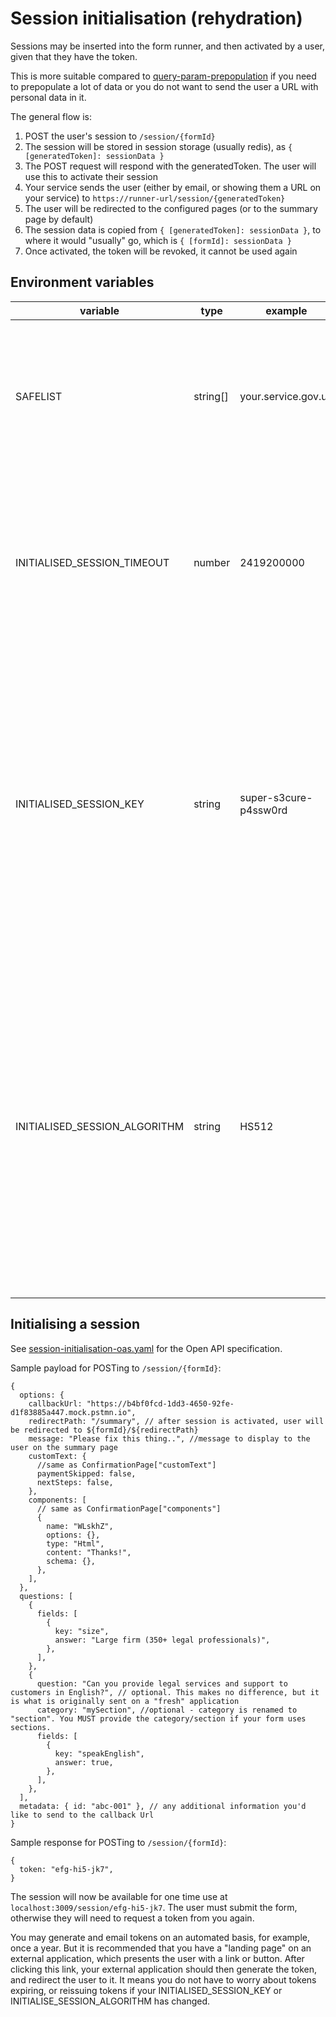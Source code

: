 # Session initialisation (rehydration)

Sessions may be inserted into the form runner, and then activated by a user, given that they have the token.

This is more suitable compared to [query-param-prepopulation](./designer/query-param-prepopulation.md) if you need to
prepopulate a lot of data or you do not want to send the user a URL with personal data in it.

The general flow is:

1. POST the user's session to `/session/{formId}`
1. The session will be stored in session storage (usually redis), as `{ [generatedToken]: sessionData }`
1. The POST request will respond with the generatedToken. The user will use this to activate their session
1. Your service sends the user (either by email, or showing them a URL on your service)
   to `https://runner-url/session/{generatedToken}`
1. The user will be redirected to the configured pages (or to the summary page by default)
1. The session data is copied from `{ [generatedToken]: sessionData }`, to where it would "usually" go, which
   is `{ [formId]: sessionData }`
1. Once activated, the token will be revoked, it cannot be used again

## Environment variables

| variable                      | type     | example               | description                                                                                                                                                                                                                                                                |
| ----------------------------- | -------- | --------------------- | -------------------------------------------------------------------------------------------------------------------------------------------------------------------------------------------------------------------------------------------------------------------------- |
| SAFELIST                      | string[] | your.service.gov.uk   | These are the allowed hostnames you wish to PUT data to, after the user has completed the form from a rehydrated session                                                                                                                                                   |
| INITIALISED_SESSION_TIMEOUT   | number   | 2419200000            | Time, in ms, you wish to keep a rehydrated session in the redis instance for. It will delete after this time if a user does not activate it                                                                                                                                |
| INITIALISED_SESSION_KEY       | string   | super-s3cure-p4ssw0rd | The user's token is generated with this key, similarly, the user's session is decrypted with this key. ⚠️ You must ensure this is set if you are deploying replicas. You must also ensure you re-issue tokens if you change this key.                                      |
| INITIALISED_SESSION_ALGORITHM | string   | HS512                 | HS512 is the default. You may use: `RS256`, `RS384`, `RS512`,`PS256`, `PS384`, `PS512`, `ES256`, `ES384`, `ES512`, `EdDSA`, `RS256`, `RS384`, `RS512`, `PS256`, `PS384`, `PS512`, `HS256`, `HS384`, `HS512`. ⚠️ You must reissue your tokens if you change this algorithm. |

## Initialising a session

See [session-initialisation-oas.yaml](./session-initialisation-oas.yaml) for the Open API specification.

Sample payload for POSTing to `/session/{formId}`:

```json5
{
  options: {
    callbackUrl: "https://b4bf0fcd-1dd3-4650-92fe-d1f83885a447.mock.pstmn.io",
    redirectPath: "/summary", // after session is activated, user will be redirected to ${formId}/${redirectPath}
    message: "Please fix this thing..", //message to display to the user on the summary page
    customText: {
      //same as ConfirmationPage["customText"]
      paymentSkipped: false,
      nextSteps: false,
    },
    components: [
      // same as ConfirmationPage["components"]
      {
        name: "WLskhZ",
        options: {},
        type: "Html",
        content: "Thanks!",
        schema: {},
      },
    ],
  },
  questions: [
    {
      fields: [
        {
          key: "size",
          answer: "Large firm (350+ legal professionals)",
        },
      ],
    },
    {
      question: "Can you provide legal services and support to customers in English?", // optional. This makes no difference, but it is what is originally sent on a "fresh" application
      category: "mySection", //optional - category is renamed to "section". You MUST provide the category/section if your form uses sections.
      fields: [
        {
          key: "speakEnglish",
          answer: true,
        },
      ],
    },
  ],
  metadata: { id: "abc-001" }, // any additional information you'd like to send to the callback Url
}
```

Sample response for POSTing to `/session/{formId}`:

```json5
{
  token: "efg-hi5-jk7",
}
```

The session will now be available for one time use at `localhost:3009/session/efg-hi5-jk7`. The user must submit the form,
otherwise they will need to request a token from you again.

You may generate and email tokens on an automated basis, for example, once a year. But it is recommended that you have a
"landing page" on an external application, which presents the user with a link or button. After clicking this link,
your external application should then generate the token, and redirect the user to it.
It means you do not have to worry about tokens expiring, or reissuing tokens if your INITIALISED_SESSION_KEY
or INITIALISE_SESSION_ALGORITHM has changed.
